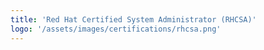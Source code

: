 ```yaml
---
title: 'Red Hat Certified System Administrator (RHCSA)'
logo: '/assets/images/certifications/rhcsa.png'
---
```

